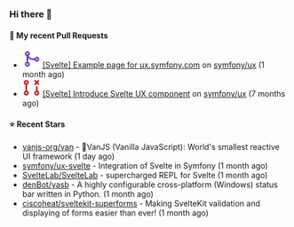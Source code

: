 ### Hi there 👋

#### 🔨 My recent Pull Requests

- ![](./assets/pr-merged.svg) [[Svelte] Example page for ux.symfony.com](https://github.com/symfony/ux/pull/795) on [symfony/ux](https://github.com/symfony/ux) (1 month ago)
- ![](./assets/pr-closed.svg) [[Svelte] Introduce Svelte UX component](https://github.com/symfony/ux/pull/498) on [symfony/ux](https://github.com/symfony/ux) (7 months ago)

#### ⭐ Recent Stars

- [vanjs-org/van](https://github.com/vanjs-org/van) - 🍦VanJS (Vanilla JavaScript): World&#39;s smallest reactive UI framework (1 day ago)
- [symfony/ux-svelte](https://github.com/symfony/ux-svelte) - Integration of Svelte in Symfony (1 month ago)
- [SvelteLab/SvelteLab](https://github.com/SvelteLab/SvelteLab) - supercharged REPL for Svelte (1 month ago)
- [denBot/yasb](https://github.com/denBot/yasb) - A highly configurable cross-platform (Windows) status bar written in Python. (1 month ago)
- [ciscoheat/sveltekit-superforms](https://github.com/ciscoheat/sveltekit-superforms) - Making SvelteKit validation and displaying of forms easier than ever! (1 month ago)